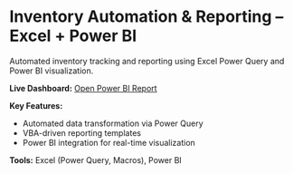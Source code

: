 # Inventory Automation & Reporting – Excel + Power BI

Automated inventory tracking and reporting using Excel Power Query and Power BI visualization.

**Live Dashboard:** [Open Power BI Report](https://app.powerbi.com/view?r=eyJrIjoiYThjNmUyNzgtZDkyMy00NzMzLWE1ZjMtYTM5ZDc2YmM5ZWUxIiwidCI6IjJhNTQzZDQ1LWE5NzItNDQ3NC05ZDUzLWRjZjFhOTdlMTYyMyIsImMiOjl9)

**Key Features:**
- Automated data transformation via Power Query  
- VBA-driven reporting templates  
- Power BI integration for real-time visualization  

**Tools:** Excel (Power Query, Macros), Power BI
